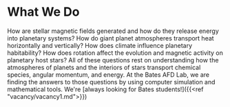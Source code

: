 # What We Do
How are stellar magnetic fields generated and how do they release energy into planetary systems? How do giant planet atmospheres transport heat horizontally and vertically? How does climate influence planetary habitability? How does rotation affect the evolution and magnetic activity on planetary host stars? All of these questions rest on understanding how the atmospheres of planets and the interiors of stars transport chemical species, angular momentum, and energy. At the Bates AFD Lab, we are finding the answers to those questions by using computer simulation and mathematical tools. We're [always looking for Bates students!]({{<ref "vacancy/vacancy1.md">}})

